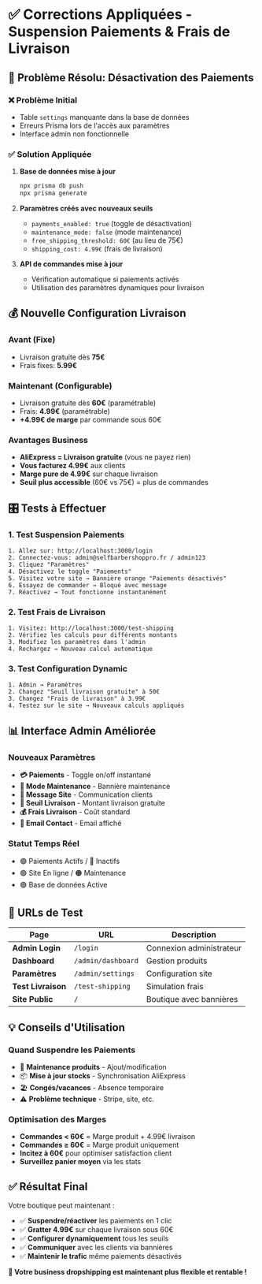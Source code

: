 # ✅ Corrections Appliquées - Suspension Paiements & Frais de Livraison

## 🔧 Problème Résolu: Désactivation des Paiements

### ❌ Problème Initial
- Table `settings` manquante dans la base de données
- Erreurs Prisma lors de l'accès aux paramètres
- Interface admin non fonctionnelle

### ✅ Solution Appliquée
1. **Base de données mise à jour**
   ```bash
   npx prisma db push
   npx prisma generate
   ```

2. **Paramètres créés avec nouveaux seuils**
   - `payments_enabled: true` (toggle de désactivation)
   - `maintenance_mode: false` (mode maintenance)
   - `free_shipping_threshold: 60€` (au lieu de 75€)
   - `shipping_cost: 4.99€` (frais de livraison)

3. **API de commandes mise à jour**
   - Vérification automatique si paiements activés
   - Utilisation des paramètres dynamiques pour livraison

## 💰 Nouvelle Configuration Livraison

### Avant (Fixe)
- Livraison gratuite dès **75€**
- Frais fixes: **5.99€**

### Maintenant (Configurable)
- Livraison gratuite dès **60€** (paramétrable)
- Frais: **4.99€** (paramétrable)
- **+4.99€ de marge** par commande sous 60€

### Avantages Business
- **AliExpress = Livraison gratuite** (vous ne payez rien)
- **Vous facturez 4.99€** aux clients
- **Marge pure de 4.99€** sur chaque livraison
- **Seuil plus accessible** (60€ vs 75€) = plus de commandes

## 🎛️ Tests à Effectuer

### 1. Test Suspension Paiements
```
1. Allez sur: http://localhost:3000/login
2. Connectez-vous: admin@selfbarbershoppro.fr / admin123
3. Cliquez "Paramètres"
4. Désactivez le toggle "Paiements"
5. Visitez votre site → Bannière orange "Paiements désactivés"
6. Essayez de commander → Bloqué avec message
7. Réactivez → Tout fonctionne instantanément
```

### 2. Test Frais de Livraison
```
1. Visitez: http://localhost:3000/test-shipping
2. Vérifiez les calculs pour différents montants
3. Modifiez les paramètres dans l'admin
4. Rechargez → Nouveau calcul automatique
```

### 3. Test Configuration Dynamic
```
1. Admin → Paramètres
2. Changez "Seuil livraison gratuite" à 50€
3. Changez "Frais de livraison" à 3.99€
4. Testez sur le site → Nouveaux calculs appliqués
```

## 📊 Interface Admin Améliorée

### Nouveaux Paramètres
- **💳 Paiements** - Toggle on/off instantané
- **🔧 Mode Maintenance** - Bannière maintenance
- **📢 Message Site** - Communication clients
- **🚛 Seuil Livraison** - Montant livraison gratuite
- **💰 Frais Livraison** - Coût standard
- **📧 Email Contact** - Email affiché

### Statut Temps Réel
- 🟢 Paiements Actifs / 🔴 Inactifs
- 🟢 Site En ligne / 🟠 Maintenance
- 🟢 Base de données Active

## 🚀 URLs de Test

| Page | URL | Description |
|------|-----|-------------|
| **Admin Login** | `/login` | Connexion administrateur |
| **Dashboard** | `/admin/dashboard` | Gestion produits |
| **Paramètres** | `/admin/settings` | Configuration site |
| **Test Livraison** | `/test-shipping` | Simulation frais |
| **Site Public** | `/` | Boutique avec bannières |

## 💡 Conseils d'Utilisation

### Quand Suspendre les Paiements
- 🔧 **Maintenance produits** - Ajout/modification
- 📦 **Mise à jour stocks** - Synchronisation AliExpress  
- 🏖️ **Congés/vacances** - Absence temporaire
- ⚠️ **Problème technique** - Stripe, site, etc.

### Optimisation des Marges
- **Commandes < 60€** = Marge produit + 4.99€ livraison
- **Commandes ≥ 60€** = Marge produit uniquement
- **Incitez à 60€** pour optimiser satisfaction client
- **Surveillez panier moyen** via les stats

## ✅ Résultat Final

Votre boutique peut maintenant :
- ✅ **Suspendre/réactiver** les paiements en 1 clic
- ✅ **Gratter 4.99€** sur chaque livraison sous 60€
- ✅ **Configurer dynamiquement** tous les seuils
- ✅ **Communiquer** avec les clients via bannières
- ✅ **Maintenir le trafic** même paiements désactivés

**🎯 Votre business dropshipping est maintenant plus flexible et rentable !**
